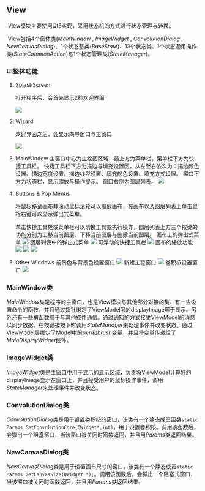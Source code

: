 ## View

​	View模块主要使用Qt5实现，采用状态机的方式进行状态管理与转换。

​	View包括4个窗体类(*MainWindow* , *ImageWidget* , *ConvolutionDialog* , *NewCanvasDialog*)、1个状态基类(*BaseState*)、13个状态类、1个状态通用操作类(*StateCommonAction*)与1个状态管理类(*StateManager*)。

### UI整体功能

1. SplashScreen

   打开程序后，会首先显示2秒欢迎界面

   ![](../pic/ghz1.png)

2. Wizard 

   欢迎界面之后，会显示向导窗口与主窗口

   ![](../pic/ghz2.png)

3. MainWindow
  主窗口中心为主绘图区域，最上方为菜单栏，菜单栏下方为快捷工具栏。
  快捷工具栏下方为描边与填充设置区，从左至右依次为：描边颜色设置、描边宽度设置、描边线型设置、填充颜色设置、填充方式设置。
  窗口下方为状态栏，显示缩放与操作提示。
  窗口右侧为图层列表。
  ![](../pic/ghz3.png)

4. Buttons & Pop Menus

   将鼠标移至画布并滚动鼠标滚轮可以缩放画布，在画布以及图层列表上单击鼠标右键可以显示弹出式菜单。

   单击快捷工具栏或菜单栏可以切换工具或执行操作，图层列表上方三个按键的功能分别为上移当前图层、下移当前图层与删除当前图层。
   画布上的弹出式菜单
   ![](../pic/ghz4.png)
   图层列表中的弹出式菜单
   ![](../pic/ghz5.png)
   可浮动的快捷工具栏
   ![](../pic/ghz6.png)
   画布的缩放功能
   ![](../pic/ghz7.png)
   ![](../pic/ghz8.png)
   ![](../pic/ghz9.png)
5. Other Windows
  前景色与背景色设置窗口
   ![](../pic/ghz10.png)
  新建工程窗口
  ![](../pic/ghz11.png)
   卷积核设置窗口
  ![](../pic/ghz12.png)

### MainWindow类

​	*MainWindow*类是程序的主窗口，也是View模块与其他部分对接的类。有一些设置命令的函数，并且通过指针绑定了ViewModel层的displayImage用于显示。另外还有一些槽函数用于与其他控件通信。通过通知的方式接受ViewModel的消息以同步数据。在按键被按下时调用*StateManager*来处理事件并改变状态。通过ViewModel层绑定了Model中的*pen*和*brush*变量，并且将变量传递给了*MainDisplayWidget*控件。

### ImageWidget类

​	*ImageWidget*类是主窗口中用于显示的显示区域，负责将ViewModel计算好的displayImage显示在窗口上，并且接受用户的鼠标操作事件，调用*StateManager*来处理事件并改变状态。

### ConvolutionDialog类

​	*ConvolutionDialog*类是用于设置卷积核的窗口，该类有一个静态成员函数`static Params GetConvolutionCore(QWidget*,int)`，用于设置卷积核。调用该函数后，会弹出一个阻塞窗口，当该窗口被关闭时函数返回，并且用*Params*类返回结果。

### NewCanvasDialog类

​	*NewCanvasDialog*类是用于设置画布尺寸的窗口，该类有一个静态成员`static Params GetCanvasSize(QWidget *);`。调用该函数后，会弹出一个阻塞式窗口，当该窗口被关闭时函数返回，并且用*Params*类返回结果。





​	

